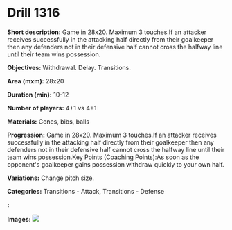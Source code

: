 # Drill 1316

**Short description:**
Game in 28x20. Maximum 3 touches.If an attacker receives successfully in the attacking half directly from their goalkeeper then any defenders not in their defensive half cannot cross the halfway line until their team wins possession.

**Objectives:**
Withdrawal. Delay. Transitions.

**Area (mxm):**
28x20

**Duration (min):**
10-12

**Number of players:**
4+1 vs 4+1

**Materials:**
Cones, bibs, balls

**Progression:**
Game in 28x20. Maximum 3 touches.If an attacker receives successfully in the attacking half directly from their goalkeeper then any defenders not in their defensive half  cannot cross the halfway line until their team wins possession.Key Points (Coaching Points):As soon as the opponent's goalkeeper gains possession withdraw quickly to your own half.

**Variations:**
Change pitch size.

**Categories:**
Transitions - Attack, Transitions - Defense

**:**


**Images:**
![](https://www.coachingfutsal.com/\images\fa2123e2-27e9-4f05-9fae-91a4ea29a6f2_127.png)

